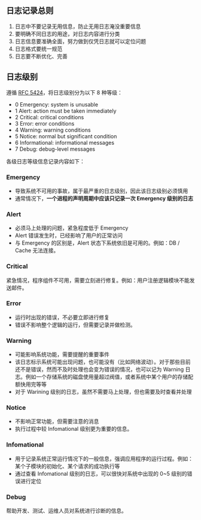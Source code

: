 ## 日志记录总则

1. 日志中不要记录无用信息，防止无用日志淹没重要信息
2. 要明确不同日志的用途，对日志内容进行分类
3. 日志信息要准确全面，努力做到仅凭日志就可以定位问题
4. 日志格式要统一规范
5. 日志要不断优化、完善

## 日志级别

遵循 [RFC 5424](https://link.zhihu.com/?target=https%3A//tools.ietf.org/html/rfc5424)，将日志级别分为以下 8 种等级：

- 0 Emergency: system is unusable
- 1 Alert: action must be taken immediately
- 2 Critical: critical conditions
- 3 Error: error conditions
- 4 Warning: warning conditions
- 5 Notice: normal but significant condition
- 6 Informational: informational messages
- 7 Debug: debug-level messages

各级日志等级信息记录内容如下：

### Emergency

- 导致系统不可用的事故，属于最严重的日志级别，因此该日志级别必须慎用
- 通常情况下，**一个进程的声明周期中应该只记录一次 Emergency 级别的日志**

### Alert

- 必须马上处理的问题，紧急程度低于 Emergency
- Alert 错误发生时，已经影响了用户的正常访问
- 与 Emergency 的区别是，Alert 状态下系统依旧是可用的。例如：DB / Cache 无法连接。

### Critical

紧急情况，程序组件不可用，需要立刻进行修复。例如：用户注册逻辑模块不能发送邮件。

### Error

- 运行时出现的错误，不必要立即进行修复
- 错误不影响整个逻辑的运行，但需要记录并做检测。

### Warning

- 可能影响系统功能，需要提醒的重要事件
- 该日志标示系统可能出现问题，也可能没有（比如网络波动）。对于那些目前还不是错误，然而不及时处理也会变为错误的情况，也可以记为 Warning 日志。例如一个存储系统的磁盘使用量超过阀值，或者系统中某个用户的存储配额快用完等等
- 对于 Warining 级别的日志，虽然不需要马上处理，但也需要及时查看并处理

### Notice

- 不影响正常功能，但需要注意的消息
- 执行过程中较 Infomational 级别更为重要的信息。

### Infomational

- 用于记录系统正常运行情况下的一般信息，强调应用程序的运行过程。例如：某个子模块的初始化、某个请求的成功执行等
- 通过查看 Infomational 级别的日志，可以很快对系统中出现的 0~5 级别的错误进行定位

### Debug

帮助开发、测试、运维人员对系统进行诊断的信息。
